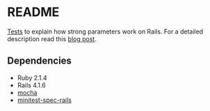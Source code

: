 # README

[Tests](/test/models/strong_parameters_test.rb) to explain how strong parameters work on Rails. For a detailed description read this [blog post](http://blog.actbluetech.com/2014/11/understanding-strong-parameters.html).

## Dependencies

* Ruby 2.1.4
* Rails 4.1.6
* [mocha](https://github.com/freerange/mocha)
* [minitest-spec-rails](https://github.com/metaskills/minitest-spec-rails)
